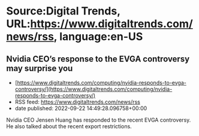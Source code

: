 # Source:Digital Trends, URL:https://www.digitaltrends.com/news/rss, language:en-US

## Nvidia CEO’s response to the EVGA controversy may surprise you
 - [https://www.digitaltrends.com/computing/nvidia-responds-to-evga-controversy/](https://www.digitaltrends.com/computing/nvidia-responds-to-evga-controversy/)
 - RSS feed: https://www.digitaltrends.com/news/rss
 - date published: 2022-09-22 14:49:28.096758+00:00

Nvidia CEO Jensen Huang has responded to the recent EVGA controversy. He also talked about the recent export restrictions.

